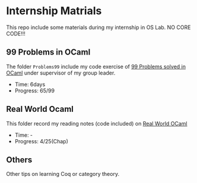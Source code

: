 # Internship Matrials

This repo include some materials during my internship in OS Lab. NO CORE CODE!!!

## 99 Problems in OCaml

The folder `Problems99` include my code exercise of [99 Problems solved in OCaml](https://ocaml.org/learn/tutorials/99problems.html) under supervisor of my group leader.

- Time: 6days
- Progress: 65/99

## Real World Ocaml

This folder record my reading notes (code included) on [Real World OCaml](https://dev.realworldocaml.org/install.html)

- Time: -
- Progress: 4/25(Chap)

## Others

Other tips on learning Coq or category theory.

<!-- TODO -->
